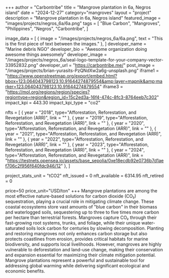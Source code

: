 +++
author = "Carbontribe"
title = "Mangrove plantation in 6a, Negros island"
date = "2024-12-27"
category="mangroves"
layout = "project"
description = "Mangrove plantation in 6a, Negros island"
featured_image = "images/projects/negros_6a/6a.png"
tags = [
    "Blue Carbon",
    "Mangroves",
    "Philippines",
    "Negros",
    "Carbontribe",
]

image_data = [
  { image = "/images/projects/negros_6a/6a.png", text = "This is the first piece of text between the images." },
]
developer_name = "Marine debris NGO"
developer_bio = "Awesome organization doing awesome things awesomely"
developer_image = "/images/projects/negros_6a/seal-logo-template-for-your-company-vector-33952832.png"
developer_url = "https://carbontribe.me/"
post_image = "/images/projects/brian-yurasits-PzQNdXw2a6g-unsplash.png"
iframe1 = "https://www.openstreetmap.org/export/embed.html?bbox=123.064043798123,10.91644274879554&amp;layer=mapnik&amp;marker=123.064043798123,10.91644274879554"
iframe3 = "https://mol.org/regions/region/species?regiontype=region&region_id=15c2ed3a-16f4-474c-8fc3-8764eeb7c302"
impact_kpi = 443.30
impact_kpi_type = "co2"

nfts = [
  { year = "2018", type="Afforestation, Reforestation, and Revegetation (ARR)", link = "" },
  { year = "2019", type="Afforestation, Reforestation, and Revegetation (ARR)", link = "" },
  { year = "2020", type="Afforestation, Reforestation, and Revegetation (ARR)", link = "" },
  { year = "2021", type="Afforestation, Reforestation, and Revegetation (ARR)", link = "" },
  { year = "2022", type="Afforestation, Reforestation, and Revegetation (ARR)", link = "" },
  { year = "2023", type="Afforestation, Reforestation, and Revegetation (ARR)", link = "" },
  { year = "2024", type="Afforestation, Reforestation, and Revegetation (ARR)", link = "https://testnets.opensea.io/assets/base_sepolia/0xe18ecdb92e0736b7d1aef706c2f956f640fdc946/12" },
]

project_stats_unit = "tCO2"
nft_issued = 0
nft_available = 6314.95
nft_retired = 0

price=50
price_unit="USD/ton"
+++
Mangrove plantations are among the most effective nature-based solutions for carbon dioxide (CO₂) sequestration, playing a crucial role in mitigating climate change. These coastal ecosystems store vast amounts of "blue carbon" in their biomass and waterlogged soils, sequestering up to three to five times more carbon per hectare than terrestrial forests. Mangroves capture CO₂ through their fast-growing root systems, trunks, and foliage, while their unique water-saturated soils lock carbon for centuries by slowing decomposition. Planting and restoring mangroves not only enhances carbon storage but also protects coastlines from erosion, provides critical habitats for marine biodiversity, and supports local livelihoods. However, mangroves are highly vulnerable to deforestation and land-use change, making their conservation and expansion essential for maximizing their climate mitigation potential. Mangrove plantations represent a powerful and sustainable tool for addressing global warming while delivering significant ecological and economic benefits.